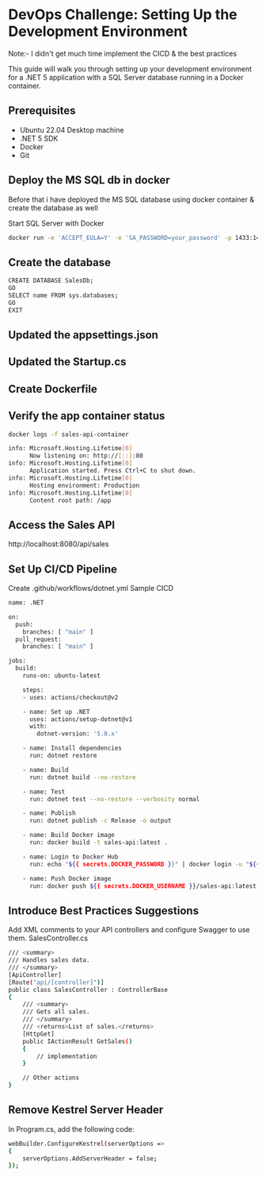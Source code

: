 # DevOps Challenge: Setting Up the Development Environment

Note:- I didn't get much time implement the CICD & the best practices

This guide will walk you through setting up your development environment for a .NET 5 application with a SQL Server database running in a Docker container.

## Prerequisites

- Ubuntu 22.04 Desktop machine
- .NET 5 SDK
- Docker
- Git

## Deploy the MS SQL db in docker

Before that i have deployed the MS SQL database using docker container & create the database as well

Start SQL Server with Docker

```bash
docker run -e 'ACCEPT_EULA=Y' -e 'SA_PASSWORD=your_password' -p 1433:1433 -d mcr.microsoft.com/mssql/server:2019-latest
```

## Create the database 

```bash
CREATE DATABASE SalesDb;
GO
SELECT name FROM sys.databases;
GO
EXIT
```

## Updated the appsettings.json

## Updated the Startup.cs

## Create Dockerfile

##  Verify the app container status

```bash
docker logs -f sales-api-container

info: Microsoft.Hosting.Lifetime[0]
      Now listening on: http://[::]:80
info: Microsoft.Hosting.Lifetime[0]
      Application started. Press Ctrl+C to shut down.
info: Microsoft.Hosting.Lifetime[0]
      Hosting environment: Production
info: Microsoft.Hosting.Lifetime[0]
      Content root path: /app
```
## Access the Sales API 
http://localhost:8080/api/sales


## Set Up CI/CD Pipeline

Create .github/workflows/dotnet.yml
Sample CICD

```bash
name: .NET

on:
  push:
    branches: [ "main" ]
  pull_request:
    branches: [ "main" ]

jobs:
  build:
    runs-on: ubuntu-latest

    steps:
    - uses: actions/checkout@v2

    - name: Set up .NET
      uses: actions/setup-dotnet@v1
      with:
        dotnet-version: '5.0.x'

    - name: Install dependencies
      run: dotnet restore

    - name: Build
      run: dotnet build --no-restore

    - name: Test
      run: dotnet test --no-restore --verbosity normal

    - name: Publish
      run: dotnet publish -c Release -o output

    - name: Build Docker image
      run: docker build -t sales-api:latest .

    - name: Login to Docker Hub
      run: echo "${{ secrets.DOCKER_PASSWORD }}" | docker login -u "${{ secrets.DOCKER_USERNAME }}" --password-stdin

    - name: Push Docker image
      run: docker push ${{ secrets.DOCKER_USERNAME }}/sales-api:latest
```


## Introduce Best Practices Suggestions

Add XML comments to your API controllers and configure Swagger to use them.
SalesController.cs

```bash
/// <summary>
/// Handles sales data.
/// </summary>
[ApiController]
[Route("api/[controller]")]
public class SalesController : ControllerBase
{
    /// <summary>
    /// Gets all sales.
    /// </summary>
    /// <returns>List of sales.</returns>
    [HttpGet]
    public IActionResult GetSales()
    {
        // implementation
    }

    // Other actions
}
```

## Remove Kestrel Server Header

In Program.cs, add the following code:
```bash
webBuilder.ConfigureKestrel(serverOptions =>
{
    serverOptions.AddServerHeader = false;
});
```


